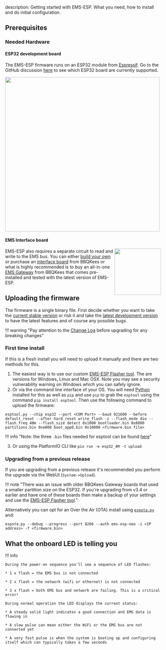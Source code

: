 description: Getting started with EMS-ESP. What you need, how to install and do initial configuration.

## Prerequisites

### Needed Hardware

#### ESP32 development board

The EMS-ESP firmware runs on an ESP32 module from [Espressif](https://www.espressif.com/en/products/socs). Go to the GitHub discussion [here](https://github.com/emsesp/EMS-ESP32/discussions/839#discussioncomment-4493156) to see which ESP32 board are currently supported.

<img style="width:500px" src="../_media/images/esp32-dev-boards.jpg"></img>

#### EMS Interface board

<img style="float:right;width:150px" src="../_media/images/ems-gw-e32a.jpg"></img>
EMS-ESP also requires a separate circuit to read and write to the EMS bus. You can either [build your own](EMS-Circuit) or purchase an [interface board](https://bbqkees-electronics.nl/product/ems-interface-board-v3/) from BBQKees or what is highly recommended is to buy an all-in-one [EMS Gateway](https://bbqkees-electronics.nl/shop/) from BBQKees that comes pre-installed and tested with the latest version of EMS-ESP.

## Uploading the firmware

The firmware is a single binary file. First decide whether you want to take the [current stable version](https://github.com/emsesp/EMS-ESP32/releases/latest) or risk it and take the [latest development version](https://github.com/emsesp/EMS-ESP32/releases/tag/latest) to have the latest features and of course any possible bugs.

!!! warning "Pay attention to the [Change Log](Version-Release-History) before upgrading for any breaking changes"

### First time install

If this is a fresh install you will need to upload it manually and there are two methods for this.

1. The easiest way is to use our custom [EMS-ESP Flasher tool](https://github.com/emsesp/EMS-ESP-Flasher/releases). The are versions for Windows, Linux and Mac OSX. Note you may see a security vulnerability warning on Windows which you can safely ignore.
2. Or via the command line interface of your OS. You will need [Python](https://www.python.org/downloads/) installed for this as well as `pip` and use `pip` to grab the `esptool` using the command `pip install esptool`. Then use the following command to upload the firmware:

```
esptool.py --chip esp32 --port <COM Port> --baud 921600 --before default_reset --after hard_reset write_flash -z --flash_mode dio --flash_freq 40m --flash_size detect 0x1000 bootloader.bin 0x8000 partitions.bin 0xe000 boot_app0.bin 0x10000 <firmware.bin file>
```

!!! info "Note: the three `.bin` files needed for esptool can be found [here](https://github.com/emsesp/EMS-ESP32/tree/main/scripts)"

3. Or using the PlatformIO CLI like `pio run -e esp32_4M -t upload`

### Upgrading from a previous release

If you are upgrading from a previous release it's recommended you perform the upgrade via the WebUI (`System->Upload`).

!!! note "There was an issue with older BBQKees Gateway boards that used a smaller partition size on the ESP32. If you're upgrading from v3.4 or earlier and have one of these boards then make a backup of your settings and use the [EMS-ESP Flasher tool](https://github.com/emsesp/EMS-ESP-Flasher/releases)."

Alternatively you can opt for an Over the Air (OTA) install using [`espota.py`](https://github.com/emsesp/EMS-ESP32/tree/main/scripts) and:

```
espota.py --debug --progress --port 8266 --auth ems-esp-neo -i <IP address> -f <firmware.bin>
```

## What the onboard LED is telling you

!!! info

    During the power-on sequence you'll see a sequence of LED flashes:

    * 1 x flash = the EMS bus is not connected

    * 2 x flash = the network (wifi or ethernet) is not connected

    * 3 x flash = both EMS bus and network are failing. This is a critical error!

    During normal operation the LED displays the current status:

    * A steady solid light indicates a good connection and EMS data is flowing in

    * A slow pulse can mean either the WiFi or the EMS bus are not connected yet

    * A very fast pulse is when the system is booting up and configuring itself which can typically takes a few seconds

